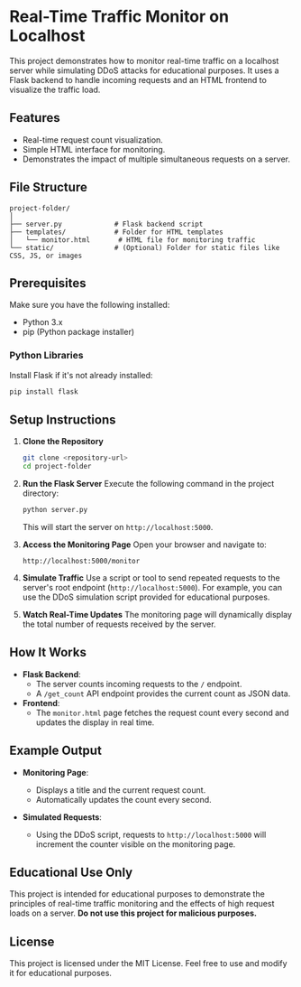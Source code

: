 # Real-Time Traffic Monitor on Localhost

This project demonstrates how to monitor real-time traffic on a localhost server while simulating DDoS attacks for educational purposes. It uses a Flask backend to handle incoming requests and an HTML frontend to visualize the traffic load.

## Features
- Real-time request count visualization.
- Simple HTML interface for monitoring.
- Demonstrates the impact of multiple simultaneous requests on a server.

## File Structure
```
project-folder/
│
├── server.py             # Flask backend script
├── templates/            # Folder for HTML templates
│   └── monitor.html       # HTML file for monitoring traffic
└── static/               # (Optional) Folder for static files like CSS, JS, or images
```

## Prerequisites

Make sure you have the following installed:
- Python 3.x
- pip (Python package installer)

### Python Libraries
Install Flask if it's not already installed:
```bash
pip install flask
```

## Setup Instructions

1. **Clone the Repository**
   ```bash
   git clone <repository-url>
   cd project-folder
   ```

2. **Run the Flask Server**
   Execute the following command in the project directory:
   ```bash
   python server.py
   ```
   This will start the server on `http://localhost:5000`.

3. **Access the Monitoring Page**
   Open your browser and navigate to:
   ```
   http://localhost:5000/monitor
   ```

4. **Simulate Traffic**
   Use a script or tool to send repeated requests to the server's root endpoint (`http://localhost:5000`). For example, you can use the DDoS simulation script provided for educational purposes.

5. **Watch Real-Time Updates**
   The monitoring page will dynamically display the total number of requests received by the server.

## How It Works
- **Flask Backend**:
  - The server counts incoming requests to the `/` endpoint.
  - A `/get_count` API endpoint provides the current count as JSON data.
- **Frontend**:
  - The `monitor.html` page fetches the request count every second and updates the display in real time.

## Example Output
- **Monitoring Page**:
  - Displays a title and the current request count.
  - Automatically updates the count every second.

- **Simulated Requests**:
  - Using the DDoS script, requests to `http://localhost:5000` will increment the counter visible on the monitoring page.

## Educational Use Only
This project is intended for educational purposes to demonstrate the principles of real-time traffic monitoring and the effects of high request loads on a server. **Do not use this project for malicious purposes.**

## License
This project is licensed under the MIT License. Feel free to use and modify it for educational purposes.

